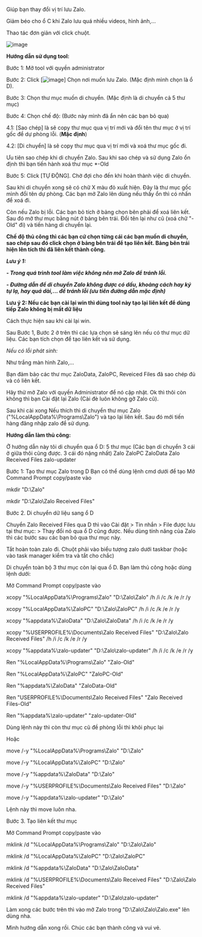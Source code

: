 Giúp bạn thay đổi vị trí lưu Zalo.

Giảm béo cho ổ C khi Zalo lưu quá nhiều videos, hình ảnh,...

Thao tác đơn giản với click chuột.

![image](https://github.com/user-attachments/assets/779bc749-e79e-43df-ab97-27f5a181cf52)




**Hướng dẫn sử dụng tool:**

Bước 1: Mở tool với quyền administrator

Bước 2: Click [![image](https://github.com/NDWoodCompany/ZaloMove/assets/102244520/6f791042-acde-4ac2-90a8-b81cc5c532f2)] Chọn nơi muốn lưu Zalo. (Mặc định mình chọn là ổ D).

Bước 3: Chọn thư mục muốn di chuyển. (Mặc định là di chuyển cả 5 thư mục)

Bước 4: Chọn chế độ: (Bước này mình đã ẩn nên các bạn bỏ qua)

4.1: [Sao chép] là sẽ copy thư mục qua vị trí mới và đổi tên thư mục ở vị trí gốc để dự phòng lỗi. (**Mặc định**)

4.2: [Di chuyển] là sẽ copy thư mục qua vị trí mới và xoá thư mục gốc đi.

Ưu tiên sao chép khi di chuyển Zalo. Sau khi sao chép và sử dụng Zalo ổn định thì bạn tiến hành xoá thư mục *-Old

Bước 5: Click [TỰ ĐỘNG]. Chờ đợi cho đến khi hoàn thành việc di chuyển.

Sau khi di chuyển xong sẽ có chữ X màu đỏ xuất hiện. Đây là thư mục gốc mình đổi tên dự phòng. Các bạn mở Zalo lên dùng nếu thấy ổn thì có nhấn để xoá đi.

Còn nếu Zalo bị lỗi. Các bạn bỏ tích ở bảng chọn bên phải để xoá liên kết. Sau đó mở thư mục bằng nút ở bảng bên trái. Đổi tên lại như cũ (xoá chữ "-Old" đi) và tiến hàng di chuyển lại.

**Chế độ thủ công thì các bạn cứ chọn từng cái các bạn muốn di chuyển, sao chép sau đó click chọn ở bảng bên trái để tạo liên kết. Bảng bên trái hiện lên tích thì đã liên kết thành công.**


_**Lưu ý 1:**_

_**- Trong quá trình tool làm việc không nên mở Zalo để tránh lỗi.**_

_**- Đường dẫn để di chuyển Zalo không được có dấu, khoảng cách hay ký tự lạ, hay quá dài,... để tránh lỗi (ưu tiên đường dẫn mặc định)**_

**Lưu ý 2: Nếu các bạn cài lại win thì dùng tool này tạo lại liên kết để dùng tiếp Zalo không bị mất dữ liệu**


Cách thực hiện sau khi cài lại win.

Sau Bước 1, Bước 2 ở trên thì các lựa chọn sẽ sáng lên nếu có thư mục dữ liệu. Các bạn tích chọn để tạo liên kết và sử dụng.


_Nếu có lỗi phát sinh:_

Như trắng màn hình Zalo,...

Bạn đảm bảo các thư mục ZaloData, ZaloPC, Reveiced Files đã sao chép đủ và có liên kết.

Hãy thử mở Zalo với quyền Administrator để nó cập nhật. Ok thì thôi còn không thì bạn Cài đặt lại Zalo (Cài đè luôn không gỡ Zalo cũ).

Sau khi cài xong Nếu thích thì di chuyển thư mục Zalo ("%LocalAppData%\Programs\Zalo") và tạo lại liên kết. Sau đó mới tiến hàng đăng nhập zalo để sử dụng.



**Hướng dẫn làm thủ công:**

Ở hướng dẫn này tôi di chuyển qua ổ D: 5 thư mục (Các bạn di chuyển 3 cái ở giữa thôi cũng được. 3 cái đó nặng nhất)
Zalo
ZaloPC
ZaloData
Zalo Received Files
zalo-updater

Bước 1: Tạo thư mục Zalo trong D
Bạn có thể dùng lệnh cmd dưới để tạo
Mở Command Prompt copy/paste vào

mkdir "D:\Zalo"

mkdir "D:\Zalo\Zalo Received Files"

Bước 2. Di chuyển dữ liệu sang ổ D

Chuyển Zalo Received Files qua D thì vào Cài đặt > Tin nhắn > File được lưu tại thư mục: > Thay đổi nó qua ổ D cũng được. Nếu dùng tính năng của Zalo thì các bước sau các bạn bỏ qua thư mục này.

Tắt hoàn toàn zalo đi. Chuột phải vào biểu tượng zalo dưới taskbar (hoặc vào task manager kiểm tra và tắt cho chắc)


Di chuyển toàn bộ 3 thư mục còn lại qua ổ D. Bạn làm thủ công hoặc dùng lệnh dưới:

Mở Command Prompt copy/paste vào

xcopy "%LocalAppData%\Programs\Zalo" "D:\Zalo\Zalo" /h /i /c /k /e /r /y

xcopy "%LocalAppData%\ZaloPC" "D:\Zalo\ZaloPC" /h /i /c /k /e /r /y

xcopy "%appdata%\ZaloData" "D:\Zalo\ZaloData" /h /i /c /k /e /r /y

xcopy "%USERPROFILE%\Documents\Zalo Received Files" "D:\Zalo\Zalo Received Files" /h /i /c /k /e /r /y

xcopy "%appdata%\zalo-updater" "D:\Zalo\zalo-updater" /h /i /c /k /e /r /y


Ren "%LocalAppData%\Programs\Zalo" "Zalo-Old"

Ren "%LocalAppData%\ZaloPC" "ZaloPC-Old"

Ren "%appdata%\ZaloData" "ZaloData-Old"

Ren "USERPROFILE%\Documents\Zalo Received Files" "Zalo Received Files-Old"

Ren "%appdata%\zalo-updater" "zalo-updater-Old"


Dùng lệnh này thì còn thư mục cũ đề phòng lỗi thì khôi phục lại

Hoặc

move /-y "%LocalAppData%\Programs\Zalo" "D:\Zalo"

move /-y "%LocalAppData%\ZaloPC" "D:\Zalo"

move /-y "%appdata%\ZaloData" "D:\Zalo"

move /-y "%USERPROFILE%\Documents\Zalo Received Files" "D:\Zalo"

move /-y "%appdata%\zalo-updater" "D:\Zalo"

Lệnh này thì move luôn nha.


Bước 3. Tạo liên kết thư mục

Mở Command Prompt copy/paste vào

mklink /d "%LocalAppData%\Programs\Zalo" "D:\Zalo\Zalo"

mklink /d "%LocalAppData%\ZaloPC" "D:\Zalo\ZaloPC"

mklink /d "%appdata%\ZaloData" "D:\Zalo\ZaloData"

mklink /d "%USERPROFILE%\Documents\Zalo Received Files" "D:\Zalo\Zalo Received Files"

mklink /d "%appdata%\zalo-updater" "D:\Zalo\zalo-updater"


Làm xong các bước trên thì vào mở Zalo trong "D:\Zalo\Zalo\Zalo.exe" lên dùng nha.


Mình hướng dẫn xong rồi. Chúc các bạn thành công và vui vẻ.

